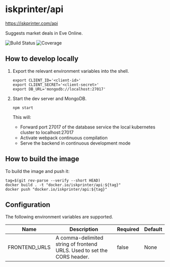 # iskprinter/api
https://iskprinter.com/api

Suggests market deals in Eve Online.

![Build Status](https://iskprinter.com/jenkins/buildStatus/icon?job=api%2Fmain)
![Coverage](https://img.shields.io/badge/dynamic/json?label=coverage&query=%24.results.elements%5B%3F%28%40.name%20%3D%3D%20%27Conditional%27%29%5D.ratio&suffix=%20branch%25&url=https%3A%2F%2Fiskprinter.com%2Fjenkins%2Fjob%2Fapi%2Fjob%2Fmain%2FlastBuild%2Fcoverage%2Fresult%2Fapi%2Fjson%3Fdepth%3D1)

## How to develop locally

1. Export the relevant environment variables into the shell.
    ```
    export CLIENT_ID='<client-id>'
    export CLIENT_SECRET='<client-secret>'
    export DB_URL='mongodb://localhost:27017'
    ```

2. Start the dev server and MongoDB.
    ```
    npm start
    ```
    This will:
    * Forward port 27017 of the database service the local kubernetes cluster to localhost:27017
    * Activate webpack continuous compilation
    * Serve the backend in continuous development mode

## How to build the image

To build the image and push it:
```
tag=$(git rev-parse --verify --short HEAD)
docker build . -t "docker.io/iskprinter/api:${tag}"
docker push "docker.io/iskprinter/api:${tag}"
```

## Configuration

The following environment variables are supported.

| Name | Description | Required | Default |
| --- | --- | --- | --- |
| FRONTEND_URLS | A comma-delimited string of frontend URLS. Used to set the CORS header. | false | None |
